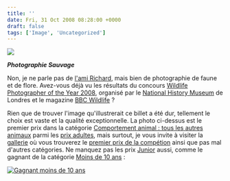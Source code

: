 ```yaml
---
title: ''
date: Fri, 31 Oct 2008 08:28:00 +0000
draft: false
tags: ['Image', 'Uncategorized']
---
```


![](https://madd0.files.wordpress.com/2008/10/rcxxgaq0nfq3yftnc2iphwogo1_1280.jpg)

**_Photographie Sauvage_**

Non, je ne parle pas de [l'ami Richard](http://richard.ying.fr/blog/), mais bien de photographie de faune et de flore. Avez-vous déjà vu les résultats du concours [Wildlife Photographer of the Year 2008](http://www.nhm.ac.uk/visit-us/whats-on/temporary-exhibitions/wpy/onlineGallery.do), organisé par le [National History Museum](http://www.nhm.ac.uk/) de Londres et le magazine [BBC Wildlife](http://www.bbcwildlifemagazine.com/) ?

Rien que de trouver l'image qu'illustrerait ce billet a été dur, tellement le choix est vaste et la qualité exceptionnelle. La photo ci-dessus est le premier prix dans la catégorie [Comportement animal : tous les autres animaux](http://www.nhm.ac.uk/visit-us/whats-on/temporary-exhibitions/wpy/photo.do?photo=2394&category=4&group=1) parmi les [prix adultes](http://www.nhm.ac.uk/visit-us/whats-on/temporary-exhibitions/wpy/categoryGroup.do?group=1), mais surtout, je vous invite à visiter la [gallerie](http://www.nhm.ac.uk/visit-us/whats-on/temporary-exhibitions/wpy/onlineGallery.do) où vous trouverez le [premier prix de la compétion](http://www.nhm.ac.uk/visit-us/whats-on/temporary-exhibitions/wpy/photo.do?photo=2450&category=54&group=4) ainsi que pas mal d'autres catégories. Ne manquez pas les prix [Junior](http://www.nhm.ac.uk/visit-us/whats-on/temporary-exhibitions/wpy/categoryGroup.do?group=2) aussi, comme le gagnant de la catégorie [Moins de 10 ans](http://www.nhm.ac.uk/visit-us/whats-on/temporary-exhibitions/wpy/category.do?category=19&group=2) :

[![Gagnant moins de 10 ans](https://66.media.tumblr.com/RcxxGAQ0nfq3w56dcdZNE7YIo1_400.jpg)](http://www.nhm.ac.uk/visit-us/whats-on/temporary-exhibitions/wpy/photo.do?photo=2433&category=19&group=2)